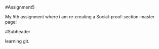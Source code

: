 #Assignment5

My 5th assignment where i am re-creating a Social-proof-section-master page!

#Subheader

learning git.
